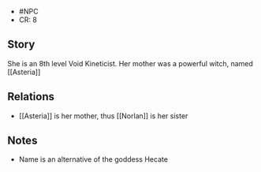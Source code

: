 - #NPC 
- CR: 8
## Story
She is an 8th level Void Kineticist.
Her mother was a powerful witch, named [[Asteria]]
## Relations
- [[Asteria]] is her mother, thus [[Norlan]] is her sister
## Notes
- Name is an alternative of the goddess Hecate